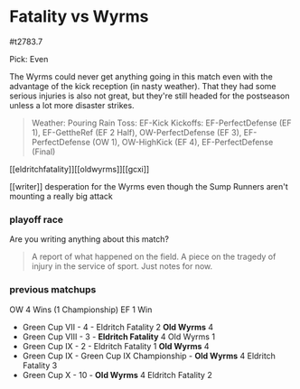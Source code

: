 # Fatality vs Wyrms

#t2783.7

Pick: Even

The Wyrms could never get anything going in this match even with the advantage of the kick reception (in nasty weather). That they had some serious injuries is also not great, but they're still headed for the postseason unless a lot more disaster strikes.

> Weather: Pouring Rain
> Toss: EF-Kick
> Kickoffs: EF-PerfectDefense (EF 1), EF-GettheRef (EF 2 Half), OW-PerfectDefense (EF 3), EF-PerfectDefense (OW 1), OW-HighKick (EF 4), EF-PerfectDefense (Final) 

[[eldritchfatality]][[oldwyrms]][[gcxi]]

[[writer]] 
desperation for the Wyrms even though the Sump Runners aren't mounting a really big attack

### playoff race



Are you writing anything about this match?

> A report of what happened on the field.
> A piece on the tragedy of injury in the service of sport.
> Just notes for now.

### previous matchups

OW 4 Wins (1 Championship)
EF 1 Win

* Green Cup VII - 4 - Eldritch Fatality 2 **Old Wyrms** 4
* Green Cup VIII - 3 - **Eldritch Fatality** 4 Old Wyrms 1
* Green Cup IX - 2 - Eldritch Fatality 1 **Old Wyrms** 4
* Green Cup IX - Green Cup IX Championship - **Old Wyrms** 4 Eldritch Fatality 3
* Green Cup X - 10 - **Old Wyrms** 4 Eldritch Fatality 2
